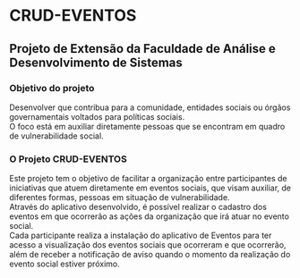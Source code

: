 # CRUD-EVENTOS
## Projeto de Extensão da Faculdade de Análise e Desenvolvimento de Sistemas


### Objetivo do projeto

Desenvolver que contribua para a comunidade, entidades sociais ou órgãos governamentais voltados para políticas sociais.  
O foco está em auxiliar diretamente pessoas que se encontram em quadro de vulnerabilidade social.


### O Projeto CRUD-EVENTOS

Este projeto tem o objetivo de facilitar a organização entre participantes de iniciativas que atuem diretamente em eventos sociais, que visam auxiliar, de diferentes formas, pessoas em situação de vulnerabilidade.  
Através do aplicativo desenvolvido, é possível realizar o cadastro dos eventos em que ocorrerão as ações da organização que irá atuar no evento social.  
Cada participante realiza a instalação do aplicativo de Eventos para ter acesso a visualização dos eventos sociais que ocorreram e que ocorrerão, além de receber a notificação de aviso quando o momento da realização do evento social estiver próximo.
